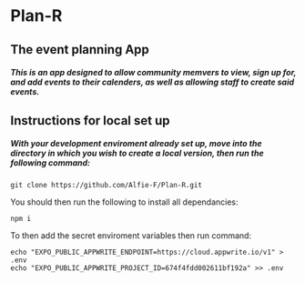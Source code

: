 # Plan-R
## The event planning App
##### This is an app designed to allow community memvers to view, sign up for, and add events to their calenders, as well as allowing staff to create said events.

## Instructions for local set up
##### With your development enviroment already set up, move into the directory in which you wish to create a local version, then run the following command:
```
git clone https://github.com/Alfie-F/Plan-R.git
```
You should then run the following to install all dependancies:
```
npm i
```
To then add the secret enviroment variables then run command:
```
echo "EXPO_PUBLIC_APPWRITE_ENDPOINT=https://cloud.appwrite.io/v1" > .env
echo "EXPO_PUBLIC_APPWRITE_PROJECT_ID=674f4fdd002611bf192a" >> .env
```
